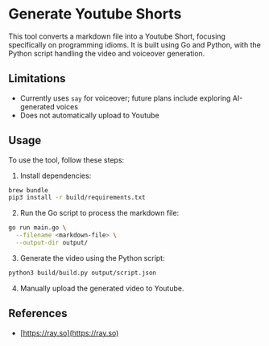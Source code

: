 # Generate Youtube Shorts

This tool converts a markdown file into a Youtube Short, focusing specifically
on programming idioms. It is built using Go and Python, with the Python script
handling the video and voiceover generation.

## Limitations

- Currently uses `say` for voiceover; future plans include exploring
  AI-generated voices
- Does not automatically upload to Youtube

## Usage

To use the tool, follow these steps:

1. Install dependencies:

```bash
brew bundle
pip3 install -r build/requirements.txt
```

2. Run the Go script to process the markdown file:

```bash
go run main.go \
  --filename <markdown-file> \
  --output-dir output/
```

3. Generate the video using the Python script:

```bash
python3 build/build.py output/script.json
```

4. Manually upload the generated video to Youtube.

## References

- [https://ray.so](https://ray.so)
